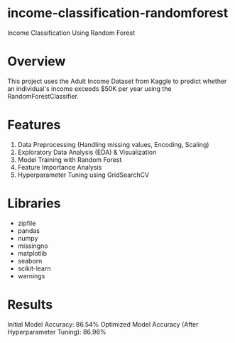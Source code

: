# income-classification-randomforest
Income Classification Using Random Forest

# Overview
This project uses the Adult Income Dataset from Kaggle to predict whether an individual's income exceeds $50K per year using the RandomForestClassifier.

# Features
1) Data Preprocessing (Handling missing values, Encoding, Scaling)
2) Exploratory Data Analysis (EDA) & Visualization
3) Model Training with Random Forest
4) Feature Importance Analysis
5) Hyperparameter Tuning using GridSearchCV

# Libraries
- zipfile
- pandas
- numpy
- missingno
- matplotlib
- seaborn
- scikit-learn
- warnings

# Results
Initial Model Accuracy: 86.54%
Optimized Model Accuracy (After Hyperparameter Tuning): 86.96%
